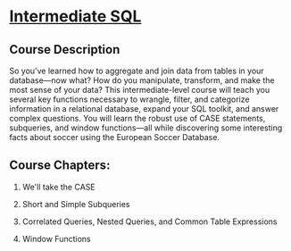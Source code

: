 # [Intermediate SQL](https://learn.datacamp.com/courses/intermediate-sql)

## Course Description

So you've learned how to aggregate and join data from tables in your database—now what? How do you manipulate, transform, and make the most sense of your data? This intermediate-level course will teach you several key functions necessary to wrangle, filter, and categorize information in a relational database, expand your SQL toolkit, and answer complex questions. You will learn the robust use of CASE statements, subqueries, and window functions—all while discovering some interesting facts about soccer using the European Soccer Database.





## Course Chapters:
1. We'll take the CASE

2. Short and Simple Subqueries

3. Correlated Queries, Nested Queries, and Common Table Expressions

4. Window Functions








